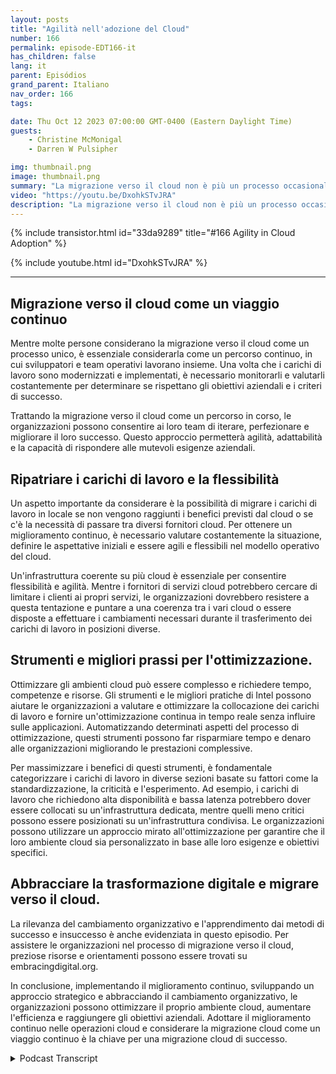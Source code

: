```yaml
---
layout: posts
title: "Agilità nell'adozione del Cloud"
number: 166
permalink: episode-EDT166-it
has_children: false
lang: it
parent: Episódios
grand_parent: Italiano
nav_order: 166
tags:

date: Thu Oct 12 2023 07:00:00 GMT-0400 (Eastern Daylight Time)
guests:
    - Christine McMonigal
    - Darren W Pulsipher

img: thumbnail.png
image: thumbnail.png
summary: "La migrazione verso il cloud non è più un processo occasionale, ma piuttosto un viaggio continuo che richiede valutazioni costanti, monitoraggio e adattamento per raggiungere gli obiettivi aziendali. In questo episodio del nostro podcast, l'ospite Darren Pulsipher parla con Christine McMonigal dell'importanza di adottare un miglioramento continuo nelle operazioni cloud."
video: "https://youtu.be/DxohkSTvJRA"
description: "La migrazione verso il cloud non è più un processo occasionale, ma piuttosto un viaggio continuo che richiede valutazioni costanti, monitoraggio e adattamento per raggiungere gli obiettivi aziendali. In questo episodio del nostro podcast, l'ospite Darren Pulsipher parla con Christine McMonigal dell'importanza di adottare un miglioramento continuo nelle operazioni cloud."
---
```


<div>
{% include transistor.html id="33da9289" title="#166 Agility in Cloud Adoption" %}

{% include youtube.html id="DxohkSTvJRA" %}
</div>

---

## Migrazione verso il cloud come un viaggio continuo

Mentre molte persone considerano la migrazione verso il cloud come un processo unico, è essenziale considerarla come un percorso continuo, in cui sviluppatori e team operativi lavorano insieme. Una volta che i carichi di lavoro sono modernizzati e implementati, è necessario monitorarli e valutarli costantemente per determinare se rispettano gli obiettivi aziendali e i criteri di successo.

Trattando la migrazione verso il cloud come un percorso in corso, le organizzazioni possono consentire ai loro team di iterare, perfezionare e migliorare il loro successo. Questo approccio permetterà agilità, adattabilità e la capacità di rispondere alle mutevoli esigenze aziendali.

## Ripatriare i carichi di lavoro e la flessibilità

Un aspetto importante da considerare è la possibilità di migrare i carichi di lavoro in locale se non vengono raggiunti i benefici previsti dal cloud o se c'è la necessità di passare tra diversi fornitori cloud. Per ottenere un miglioramento continuo, è necessario valutare costantemente la situazione, definire le aspettative iniziali e essere agili e flessibili nel modello operativo del cloud.

Un'infrastruttura coerente su più cloud è essenziale per consentire flessibilità e agilità. Mentre i fornitori di servizi cloud potrebbero cercare di limitare i clienti ai propri servizi, le organizzazioni dovrebbero resistere a questa tentazione e puntare a una coerenza tra i vari cloud o essere disposte a effettuare i cambiamenti necessari durante il trasferimento dei carichi di lavoro in posizioni diverse.

## Strumenti e migliori prassi per l'ottimizzazione.

Ottimizzare gli ambienti cloud può essere complesso e richiedere tempo, competenze e risorse. Gli strumenti e le migliori pratiche di Intel possono aiutare le organizzazioni a valutare e ottimizzare la collocazione dei carichi di lavoro e fornire un'ottimizzazione continua in tempo reale senza influire sulle applicazioni. Automatizzando determinati aspetti del processo di ottimizzazione, questi strumenti possono far risparmiare tempo e denaro alle organizzazioni migliorando le prestazioni complessive.

Per massimizzare i benefici di questi strumenti, è fondamentale categorizzare i carichi di lavoro in diverse sezioni basate su fattori come la standardizzazione, la criticità e l'esperimento. Ad esempio, i carichi di lavoro che richiedono alta disponibilità e bassa latenza potrebbero dover essere collocati su un'infrastruttura dedicata, mentre quelli meno critici possono essere posizionati su un'infrastruttura condivisa. Le organizzazioni possono utilizzare un approccio mirato all'ottimizzazione per garantire che il loro ambiente cloud sia personalizzato in base alle loro esigenze e obiettivi specifici.

## Abbracciare la trasformazione digitale e migrare verso il cloud.

La rilevanza del cambiamento organizzativo e l'apprendimento dai metodi di successo e insuccesso è anche evidenziata in questo episodio. Per assistere le organizzazioni nel processo di migrazione verso il cloud, preziose risorse e orientamenti possono essere trovati su embracingdigital.org.

In conclusione, implementando il miglioramento continuo, sviluppando un approccio strategico e abbracciando il cambiamento organizzativo, le organizzazioni possono ottimizzare il proprio ambiente cloud, aumentare l'efficienza e raggiungere gli obiettivi aziendali. Adottare il miglioramento continuo nelle operazioni cloud e considerare la migrazione cloud come un viaggio continuo è la chiave per una migrazione cloud di successo.



<details>
<summary> Podcast Transcript </summary>

<p></p>

</details>
